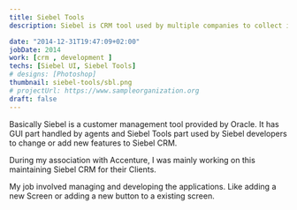 ```yaml
---
title: Siebel Tools
description: Siebel is CRM tool used by multiple companies to collect information about incident, complaints or leads, opportunities from their customers.

date: "2014-12-31T19:47:09+02:00"
jobDate: 2014
work: [crm , development ]
techs: [Siebel UI, Siebel Tools]
# designs: [Photoshop]
thumbnail: siebel-tools/sbl.png
# projectUrl: https://www.sampleorganization.org
draft: false
---
```


Basically Siebel is a customer management tool provided by Oracle.  It has GUI part handled by agents and Siebel Tools part used by Siebel developers to change or add new features to Siebel CRM.

During my association with Accenture, I was mainly working on this maintaining Siebel CRM for their Clients.

My job involved managing and developing the applications. Like adding a new Screen or adding a new button to a existing screen.